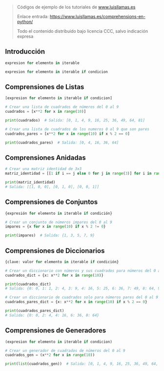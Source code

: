> Códigos de ejemplo de los tutoriales de www.luisllamas.es
>
> Enlace entrada: https://www.luisllamas.es/comprehensions-en-python/
>
> Todo el contenido distribuido bajo licencia CCC, salvo indicación expresa

## Introducción
```python
expresion for elemento in iterable
```

```python
expresion for elemento in iterable if condicion
```


## Comprensiones de Listas
```python
[expresion for elemento in iterable if condicion]
```

```python
# Crear una lista de cuadrados de números del 0 al 9
cuadrados = [x**2 for x in range(10)]

print(cuadrados)  # Salida: [0, 1, 4, 9, 16, 25, 36, 49, 64, 81]
```

```python
# Crear una lista de cuadrados de los numeros 0 al 9 que son pares
cuadrados_pares = [x**2 for x in range(10) if x % 2 == 0]

print(cuadrados_pares)  # Salida: [0, 4, 16, 36, 64]
```


## Comprensiones Anidadas
```python
# Crear una matriz identidad de 3x3
matriz_identidad = [[1 if i == j else 0 for j in range(3)] for i in range(3)]

print(matriz_identidad)
# Salida: [[1, 0, 0], [0, 1, 0], [0, 0, 1]]
```


## Comprensiones de Conjuntos
```python
{expresión for elemento in iterable if condición}
```

```python
# Crear un conjunto de números impares del 0 al 9
impares = {x for x in range(10) if x % 2 != 0}

print(impares)  # Salida: {1, 3, 5, 7, 9}
```


## Comprensiones de Diccionarios
```python
{clave: valor for elemento in iterable if condición}
```

```python
# Crear un diccionario con números y sus cuadrados para números del 0 al 9
cuadrados_dict = {x: x**2 for x in range(10)}

print(cuadrados_dict)
# Salida: {0: 0, 1: 1, 2: 4, 3: 9, 4: 16, 5: 25, 6: 36, 7: 49, 8: 64, 9: 81}
```

```python
# Crear un diccionario de cuadrados solo para números pares del 0 al 9
cuadrados_pares_dict = {x: x**2 for x in range(10) if x % 2 == 0}

print(cuadrados_pares_dict)
# Salida: {0: 0, 2: 4, 4: 16, 6: 36, 8: 64}
```


## Comprensiones de Generadores
```python
(expresion for elemento in iterable if condicion)
```

```python
# Crear un generador de cuadrados de números del 0 al 9
cuadrados_gen = (x**2 for x in range(10))

print(list(cuadrados_gen))  # Salida: [0, 1, 4, 9, 16, 25, 36, 49, 64, 81]
```


